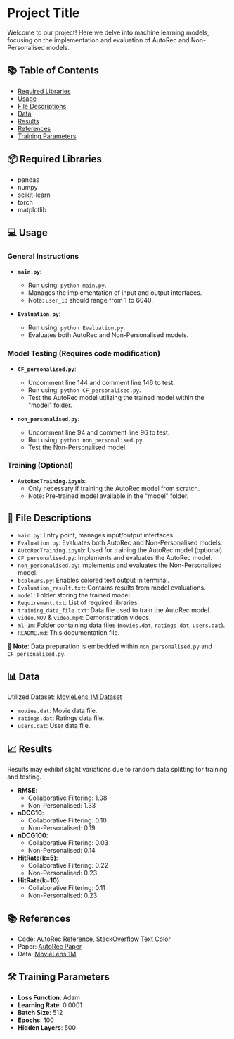 # Project Title

Welcome to our project! Here we delve into machine learning models, focusing on the implementation and evaluation of AutoRec and Non-Personalised models.

## 📚 Table of Contents
- [Required Libraries](#required-libraries)
- [Usage](#usage)
- [File Descriptions](#file-descriptions)
- [Data](#data)
- [Results](#results)
- [References](#references)
- [Training Parameters](#training-parameters)

## 📦 Required Libraries
- pandas
- numpy
- scikit-learn
- torch
- matplotlib

## 💻 Usage
### General Instructions
- **`main.py`**: 
  - Run using: `python main.py`.
  - Manages the implementation of input and output interfaces.
  - Note: `user_id` should range from 1 to 6040.

- **`Evaluation.py`**: 
  - Run using: `python Evaluation.py`.
  - Evaluates both AutoRec and Non-Personalised models.

### Model Testing (Requires code modification)
- **`CF_personalised.py`**: 
  - Uncomment line 144 and comment line 146 to test.
  - Run using: `python CF_personalised.py`.
  - Test the AutoRec model utilizing the trained model within the "model" folder.

- **`non_personalised.py`**: 
  - Uncomment line 94 and comment line 96 to test.
  - Run using: `python non_personalised.py`.
  - Test the Non-Personalised model.

### Training (Optional)
- **`AutoRecTraining.ipynb`**: 
  - Only necessary if training the AutoRec model from scratch.
  - Note: Pre-trained model available in the "model" folder.

## 📁 File Descriptions
- `main.py`: Entry point, manages input/output interfaces.
- `Evaluation.py`: Evaluates both AutoRec and Non-Personalised models.
- `AutoRecTraining.ipynb`: Used for training the AutoRec model (optional).
- `CF_personalised.py`: Implements and evaluates the AutoRec model.
- `non_personalised.py`: Implements and evaluates the Non-Personalised model.
- `bcolours.py`: Enables colored text output in terminal.
- `Evaluation_result.txt`: Contains results from model evaluations.
- `model`: Folder storing the trained model.
- `Requirement.txt`: List of required libraries.
- `training_data_file.txt`: Data file used to train the AutoRec model.
- `video.MOV` & `video.mp4`: Demonstration videos.
- `ml-1m`: Folder containing data files (`movies.dat`, `ratings.dat`, `users.dat`).
- `README.md`: This documentation file.

🚨 **Note**: Data preparation is embedded within `non_personalised.py` and `CF_personalised.py`.

## 📊 Data
Utilized Dataset: [MovieLens 1M Dataset](https://grouplens.org/datasets/movielens/1m/)
- `movies.dat`: Movie data file.
- `ratings.dat`: Ratings data file.
- `users.dat`: User data file.

## 📈 Results
Results may exhibit slight variations due to random data splitting for training and testing.
- **RMSE**: 
  - Collaborative Filtering: 1.08 
  - Non-Personalised: 1.33
- **nDCG10**: 
  - Collaborative Filtering: 0.10
  - Non-Personalised: 0.19
- **nDCG100**: 
  - Collaborative Filtering: 0.03
  - Non-Personalised: 0.14
- **HitRate(k=5)**: 
  - Collaborative Filtering: 0.22 
  - Non-Personalised: 0.23
- **HitRate(k=10)**: 
  - Collaborative Filtering: 0.11 
  - Non-Personalised: 0.23

## 📚 References
- Code: [AutoRec Reference](https://github.com/tuanio/AutoRec), [StackOverflow Text Color](https://stackoverflow.com/questions/287871/how-to-print-colored-text-in-terminal-in-python)
- Paper: [AutoRec Paper](http://users.cecs.anu.edu.au/~u5098633/papers/www15.pdf)
- Data: [MovieLens 1M](https://grouplens.org/datasets/movielens/1m/)

## 🛠 Training Parameters
- **Loss Function**: Adam
- **Learning Rate**: 0.0001
- **Batch Size**: 512
- **Epochs**: 100
- **Hidden Layers**: 500
